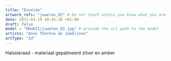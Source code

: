 ```yaml
---
title: "Envolée"
artwork_refs: "juwelen_02" # Do not touch unless you know what you are doing
date: 2021-03-19 10:45:38 +01:00
draft: false
model : "RHoK21/juwelen_02.jpg" # provide the url path to the model
artists: "Anne Thérèse de Jamblinne"
artType: "2d"
---
```

Halssieraad - materiaal gepatineerd zilver en amber
